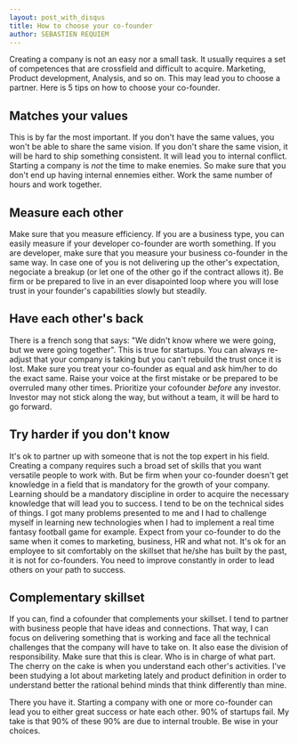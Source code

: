 ```yaml
---
layout: post_with_disqus
title: How to choose your co-founder
author: SEBASTIEN REQUIEM
---
```


<p class="intro">Creating a company is not an easy nor a small task. It usually requires a set of competences that are crossfield and difficult to acquire. Marketing, Product development, Analysis, and so on. This may lead you to choose a partner. Here is 5 tips on how to choose your co-founder.</p>

## Matches your values ##
This is by far the most important. If you don't have the same values, you won't be able to share the same vision. If you don't share the same vision, it will be hard to ship something consistent. It will lead you to internal conflict. Starting a company is *not* the time to make enemies. So make sure that you don't end up having internal ennemies either. Work the same number of hours and work together.

## Measure each other ##
Make sure that you measure efficiency. If you are a business type, you can easily measure if your developer co-founder are worth something. If you are developer, make sure that you measure your business co-founder in the same way. In case one of you is not delivering up the other's expectation, negociate a breakup (or let one of the other go if the contract allows it). Be firm or be prepared to live in an ever disapointed loop where you will lose trust in your founder's capabilities slowly but steadily.

## Have each other's back ##
There is a french song that says: "We didn't know where we were going, but we were going together". This is true for startups. You can always re-adjust that your company is taking but you can't rebuild the trust once it is lost. Make sure you treat your co-founder as equal and ask him/her to do the exact same. Raise your voice at the first mistake or be prepared to be overruled many other times. Prioritize your cofounder *before* any investor. Investor may not stick along the way, but without a team, it will be hard to go forward.

## Try harder if you don't know ##
It's ok to partner up with someone that is not the top expert in his field. Creating a company requires such a broad set of skills that you want versatile people to work with. But be firm when your co-founder doesn't get knowledge in a field that is mandatory for the growth of your company. Learning should be a mandatory 
discipline in order to acquire the necessary knowledge that will lead you to success. I tend to be on the technical sides of things. I got many problems presented to me and I had to challenge myself in learning new technologies when I had to implement a real time fantasy football game for example. Expect from your co-founder to do the same when it comes to marketing, business, HR and what not. It's ok for an employee to sit comfortably on the skillset that he/she has built by the past, it is not for co-founders. You need to improve constantly in order to lead others on your path to success.

## Complementary skillset ##
If you can, find a cofounder that complements your skillset. I tend to partner with business people that have ideas and connections. That way, I can focus on delivering something that is working and face all the technical challenges that the company will have to take on.
It also ease the division of responsibility. Make sure that this is clear. Who is in charge of what part. The cherry on the cake is when you understand each other's activities. I've been studying a lot about marketing lately and product definition in order to understand better the rational behind minds that think differently than mine.

There you have it. Starting a company with one or more co-founder can lead you to either great success or hate each other. 90% of startups fail. My take is that 90% of these 90% are due to internal trouble. Be wise in your choices.
